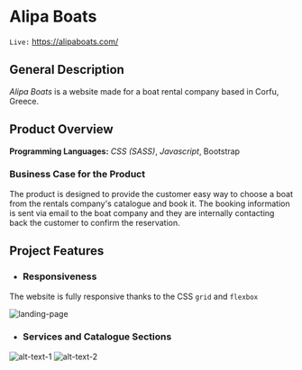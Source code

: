 # Alipa Boats 
`Live:` https://alipaboats.com/

## General Description
*Alipa Boats* is a website made for a boat rental company based in Corfu, Greece.

## Product Overview
**Programming Languages:** *CSS (SASS)*, *Javascript*, Bootstrap

### Business Case for the Product
The product is designed to provide the customer easy way to choose a boat from the rentals company's catalogue and book it. The booking information
is sent via email to the boat company and they are internally contacting back the customer to confirm the reservation.

 ## Project Features
 - ### Responsiveness
  The website is fully responsive thanks to the CSS `grid` and `flexbox`
  
  ![landing-page](https://user-images.githubusercontent.com/45242072/64463909-b1373780-d0fd-11e9-8c97-01a8ed868aa8.jpg)
 
- ### Services and Catalogue Sections 

![alt-text-1](https://user-images.githubusercontent.com/45242072/64464997-31f83280-d102-11e9-843f-4f847c76e574.gif "desktop-version") ![alt-text-2](https://user-images.githubusercontent.com/45242072/64465090-a29f4f00-d102-11e9-8210-779fa753289d.gif "mobile-version")


